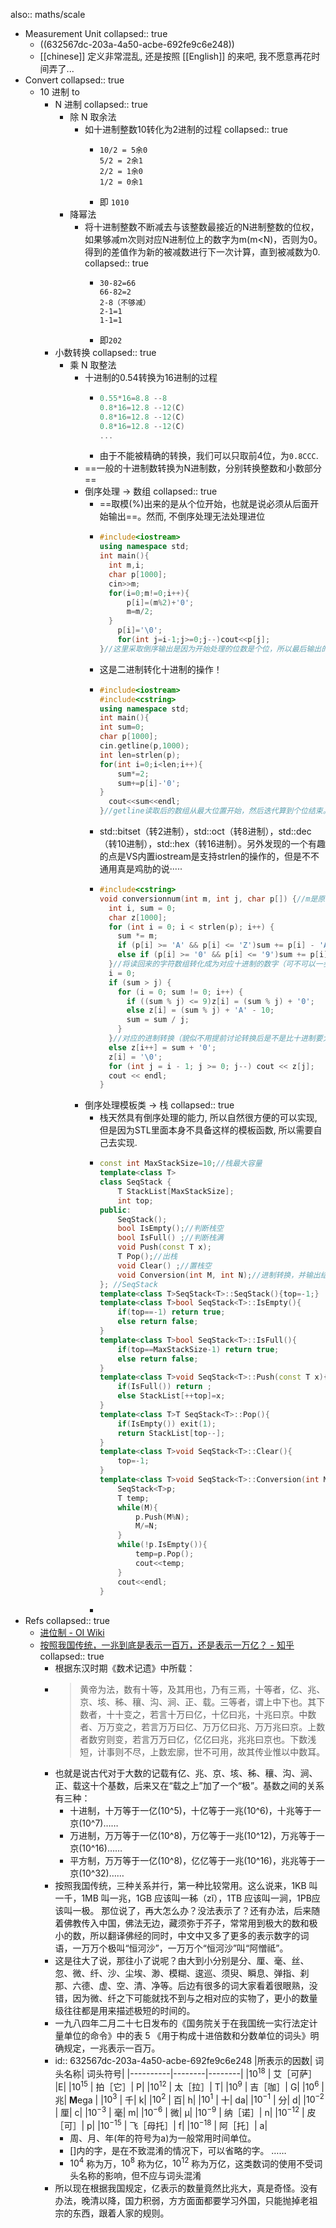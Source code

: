 also:: maths/scale

- Measurement Unit
  collapsed:: true
  - ((632567dc-203a-4a50-acbe-692fe9c6e248))
  - [[chinese]] 定义非常混乱, 还是按照 [[English]] 的来吧, 我不愿意再花时间弄了...
- Convert
  collapsed:: true
  - 10 进制 to
    - N 进制
      collapsed:: true
      - 除 N 取余法
        - 如十进制整数10转化为2进制的过程
          collapsed:: true
          - ```
            10/2 = 5余0
            5/2 = 2余1
            2/2 = 1余0
            1/2 = 0余1
            ```
          - 即 `1010`
      - 降幂法
        - 将十进制整数不断减去与该整数最接近的N进制整数的位权，如果够减m次则对应N进制位上的数字为m(m<N)，否则为0。得到的差值作为新的被减数进行下一次计算，直到被减数为0.
          collapsed:: true
          - ```
            30-82=66
            66-82=2
            2-8（不够减）
            2-1=1
            1-1=1
            ```
          - 即`202`
    - 小数转换
      collapsed:: true
      - 乘 N 取整法
        - 十进制的0.54转换为16进制的过程
          - ```cpp
            0.55*16=8.8 --8
            0.8*16=12.8 --12(C)
            0.8*16=12.8 --12(C)
            0.8*16=12.8 --12(C)
            ...
            ```
          - 由于不能被精确的转换，我们可以只取前4位，为`0.8CCC`.
        - ==一般的十进制数转换为N进制数，分别转换整数和小数部分==
        - 倒序处理 -> 数组
          collapsed:: true
          - ==取模(%)出来的是从个位开始，也就是说必须从后面开始输出==。然而, 不倒序处理无法处理进位
          - ```cpp
            #include<iostream>
            using namespace std;
            int main(){
              int m,i;
              char p[1000];
              cin>>m;
              for(i=0;m!=0;i++){
                  p[i]=(m%2)+'0';
                  m=m/2;
              }
                p[i]='\0';
                for(int j=i-1;j>=0;j--)cout<<p[j];
            }//这里采取倒序输出是因为开始处理的位数是个位，所以最后输出的位数也因该是倒序输出，关于这类问题，首先着手的是自己处理的位数是哪位！是关于移位处理的进制转换问题，
            ```
          - 这是二进制转化十进制的操作！
          - ```cpp
            #include<iostream>
            #include<cstring>
            using namespace std;
            int main(){
            int sum=0;
            char p[1000];
            cin.getline(p,1000);
            int len=strlen(p);
            for(int i=0;i<len;i++){
                sum*=2;
                sum+=p[i]-'0';
            }
              cout<<sum<<endl;
            }//getline读取后的数组从最大位置开始，然后迭代算到个位结束。
            ```
          - std::bitset（转2进制），std::oct（转8进制），std::dec （转10进制），std::hex（转16进制）。另外发现的一个有趣的点是VS内置iostream是支持strlen的操作的，但是不不通用真是鸡肋的说·····
          - ```c++
            #include<cstring>
            void conversionnum(int m, int j, char p[]) {//m是原来的进制，j是转换进制，p是原来的数
              int i, sum = 0;
              char z[1000];
              for (int i = 0; i < strlen(p); i++) {
                sum *= m;
                if (p[i] >= 'A' && p[i] <= 'Z')sum += p[i] - 'A' + 10;
                else if (p[i] >= '0' && p[i] <= '9')sum += p[i] - '0';
              }//将读回来的字符数组转化成为对应十进制的数字（可不可以一步从m到j转化）
              i = 0;
              if (sum > j) {
                for (i = 0; sum != 0; i++) {
                  if ((sum % j) <= 9)z[i] = (sum % j) + '0';
                  else z[i] = (sum % j) + 'A' - 10;
                  sum = sum / j;
                }
              }//对应的进制转换（貌似不用提前讨论转换后是不是比十进制要大···以前写复杂了）
              else z[i++] = sum + '0';
              z[i] = '\0';
              for (int j = i - 1; j >= 0; j--) cout << z[j];
              cout << endl;
            }
            ```
        - 倒序处理模板类 -> 栈
          collapsed:: true
          - 栈天然具有倒序处理的能力, 所以自然很方便的可以实现, 但是因为STL里面本身不具备这样的模板函数, 所以需要自己去实现.
          - ```cpp
            const int MaxStackSize=10;//栈最大容量
            template<class T>
            class SeqStack {
                T StackList[MaxStackSize];
                int top;
            public:
                SeqStack();
                bool IsEmpty();//判断栈空
                bool IsFull() ;//判断栈满
                void Push(const T x);
                T Pop();//出栈
                void Clear() ;//置栈空
                void Conversion(int M, int N);//进制转换，并输出结果
            }; //SeqStack
            template<class T>SeqStack<T>::SeqStack(){top=-1;}
            template<class T>bool SeqStack<T>::IsEmpty(){
                if(top==-1) return true;
                else return false;
            }
            template<class T>bool SeqStack<T>::IsFull(){
                if(top==MaxStackSize-1) return true;
                else return false;
            }
            template<class T>void SeqStack<T>::Push(const T x){
                if(IsFull()) return ;
                else StackList[++top]=x;
            }
            template<class T>T SeqStack<T>::Pop(){
                if(IsEmpty()) exit(1);
                return StackList[top--];
            }
            template<class T>void SeqStack<T>::Clear(){
                top=-1;
            }
            template<class T>void SeqStack<T>::Conversion(int M,int N){
                SeqStack<T>p;
                T temp;
                while(M){
                    p.Push(M%N);
                    M/=N;
                }
                while(!p.IsEmpty()){
                    temp=p.Pop();
                    cout<<temp;
                }
                cout<<endl;
            }
            ```
          -
- Refs
  collapsed:: true
  - [进位制 - OI Wiki](https://oi-wiki.org/math/base/)
  - [按照我国传统，一兆到底是表示一百万，还是表示一万亿？ - 知乎](https://www.zhihu.com/question/20602674/answer/15606415)
    collapsed:: true
    - 根据东汉时期《数术记遗》中所载：
    - > 黄帝为法，数有十等，及其用也，乃有三焉，十等者，亿、兆、京、垓、秭、穰、沟、涧、正、载。三等者，谓上中下也。其下数者，十十变之，若言十万曰亿，十亿曰兆，十兆曰京。中数者、万万变之，若言万万曰亿、万万亿曰兆、万万兆曰京。上数者数穷则变，若言万万曰亿，亿亿曰兆，兆兆曰京也。下数浅短，计事则不尽，上数宏廓，世不可用，故其传业惟以中数耳。
    - 也就是说古代对于大数的记载有亿、兆、京、垓、秭、穰、沟、涧、正、载这十个基数，后来又在“载之上”加了一个“极”。基数之间的关系有三种：
      - 十进制，十万等于一亿(10^5)，十亿等于一兆(10^6)，十兆等于一京(10^7)……
      - 万进制，万万等于一亿(10^8)，万亿等于一兆(10^12)，万兆等于一京(10^16)……
      - 平方制，万万等于一亿(10^8)，亿亿等于一兆(10^16)，兆兆等于一京(10^32)……
    - 按照我国传统，三种关系并行，第一种比较常用。这么说来，1KB 叫一千，1MB 叫一兆，1GB 应该叫一秭（zǐ），1TB 应该叫一涧，1PB应该叫一极。 那位说了，再大怎么办？没法表示了？还有办法，后来随着佛教传入中国，佛法无边，藏须弥于芥子，常常用到极大的数和极小的数，所以翻译佛经的同时，中文中又多了更多的表示数字的词语，一万万个极叫“恒河沙”，一万万个“恒河沙”叫“阿憎祗”。
    - 这是往大了说，那往小了说呢？由大到小分别是分、厘、毫、丝、忽、微、纤、沙、尘埃、渺、模糊、逡巡、须臾、瞬息、弹指、刹那、六德、虚、空、清、净等。后边有很多的词大家看着很眼熟，没错，因为微、纤之下可能就找不到与之相对应的实物了，更小的数量级往往都是用来描述极短的时间的。
    - 一九八四年二月二十七日发布的《国务院关于在我国统一实行法定计量单位的命令》中的表 5 《用于构成十进倍数和分数单位的词头》明确规定，一兆表示一百万。
    - id:: 632567dc-203a-4a50-acbe-692fe9c6e248
      |所表示的因数| 词头名称| 词头符号|
      |----------|--------|--------|
      |$10^{18}$ | 艾［可萨］ |E|
      |$10^{15}$ | 拍［它］| P|
      |$10^{12}$ | 太［拉］| T|
      |$10^9$ | 吉［咖］| G|
      |$10^6$ | 兆| **M**ega |
      |$10^3$ | 千| k|
      |$10^2$ | 百| h|
      |$10^1$ | 十| da|
      |$10^{-1}$ | 分| d|
      |$10^{-2}$ | 厘| c|
      |$10^{-3}$ | 毫| m|
      |$10^{-6}$ | 微| μ|
      |$10^{-9}$ | 纳［诺］| n|
      |$10^{-12}$ | 皮［可］| p|
      |$10^{-15}$ | 飞［母托］| f|
      |$10^{-18}$ | 阿［托］| a|
      - 周、月、年(年的符号为a)为一般常用时间单位。
      - []内的字，是在不致混淆的情况下，可以省略的字。 ……
      - $10^4$ 称为万，$10^8$ 称为亿，$10^12$ 称为万亿，这类数词的使用不受词头名称的影响，但不应与词头混淆
    - 所以现在根据我国规定，亿表示的数量竟然比兆大，真是奇怪。没有办法，晚清以降，国力积弱，方方面面都要学习外国，只能抛掉老祖宗的东西，跟着人家的规则。